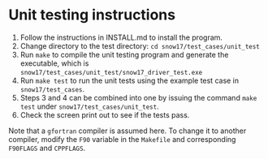 # Unit testing instructions

1. Follow the instructions in INSTALL.md to install the program.
2. Change directory to the test directory: `cd snow17/test_cases/unit_test`
3. Run `make` to compile the unit testing program and generate the executable, which is `snow17/test_cases/unit_test/snow17_driver_test.exe`
4. Run `make test` to run the unit tests using the example test case in `snow17/test_cases`. 
5. Steps 3 and 4 can be combined into one by issuing the command `make test` under `snow17/test_cases/unit_test`.
6. Check the screen print out to see if the tests pass. 

Note that a `gfortran` compiler is assumed here. To change it to another compiler, modify the `F90` variable in the `Makefile` and corresponding `F90FLAGS` and `CPPFLAGS`.
